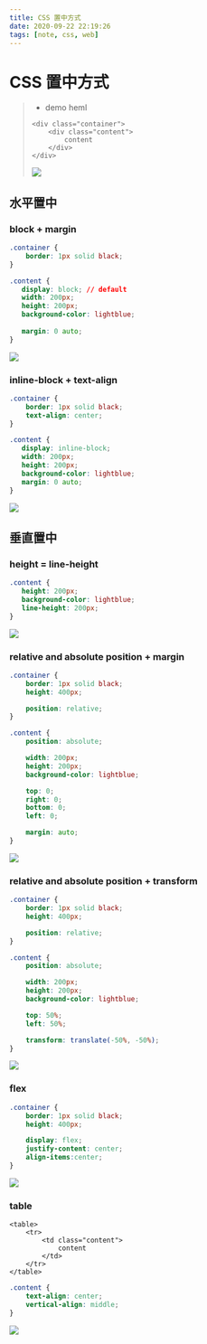 ```yaml
---
title: CSS 置中方式
date: 2020-09-22 22:19:26
tags: [note, css, web]
---
```


# CSS 置中方式

> 
> - demo heml
> ```htmlmixed
> <div class="container">
>     <div class="content">
>         content
>     </div>
> </div>
> ```
> ![](https://i.imgur.com/FjGAHa9.png)

<!--more-->

## 水平置中

### block + margin
```css
.container {
    border: 1px solid black;
}

.content {
   display: block; // default
   width: 200px;
   height: 200px;
   background-color: lightblue;
   
   margin: 0 auto;
}
```
![](https://i.imgur.com/pGXrpFg.png)

### inline-block + text-align
```css
.container {
    border: 1px solid black;
    text-align: center;
}

.content {
   display: inline-block;
   width: 200px;
   height: 200px;
   background-color: lightblue;
   margin: 0 auto;
}
```
![](https://i.imgur.com/yjPfCPS.png)


## 垂直置中
### height = line-height
```css
.content {
   height: 200px;
   background-color: lightblue;
   line-height: 200px;
}
```
![](https://i.imgur.com/G6efvNo.png)


### relative and absolute position + margin

```css
.container {
    border: 1px solid black;
    height: 400px;

    position: relative;
}

.content {
    position: absolute;

    width: 200px;
    height: 200px;
    background-color: lightblue;

    top: 0;
    right: 0;
    bottom: 0;
    left: 0;

    margin: auto;
}
```

![](https://i.imgur.com/IxUu1os.png)

### relative and absolute position + transform
```css
.container {
    border: 1px solid black;
    height: 400px;

    position: relative;
}

.content {
    position: absolute;

    width: 200px;
    height: 200px;
    background-color: lightblue;

    top: 50%;
    left: 50%;

    transform: translate(-50%, -50%);
}
```
![](https://i.imgur.com/tvCkBOW.png)

### flex
```css
.container {
    border: 1px solid black;
    height: 400px;

    display: flex;
    justify-content: center;
    align-items:center;
}

```
![](https://i.imgur.com/u7fUR2Q.png)


### table
```htmlmixed
<table>
    <tr>
        <td class="content">
            content
        </td>
    </tr>
</table>
```

```css
.content {
    text-align: center;
    vertical-align: middle;
}
```

![](https://i.imgur.com/RaS8e3p.png)
